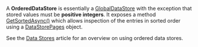 A **OrderedDataStore** is essentially a [GlobalDataStore](https://developer.roblox.com/en-us/api-reference/class/GlobalDataStore) with the exception that stored values must be **positive integers**. It exposes a method [GetSortedAsync()](https://developer.roblox.com/en-us/api-reference/function/OrderedDataStore/GetSortedAsync) which allows inspection of the entries in sorted order using a [DataStorePages](https://developer.roblox.com/en-us/api-reference/class/DataStorePages) object.

See the [Data Stores](https://developer.roblox.com/en-us/articles/data-store) article for an overview on using ordered data stores.